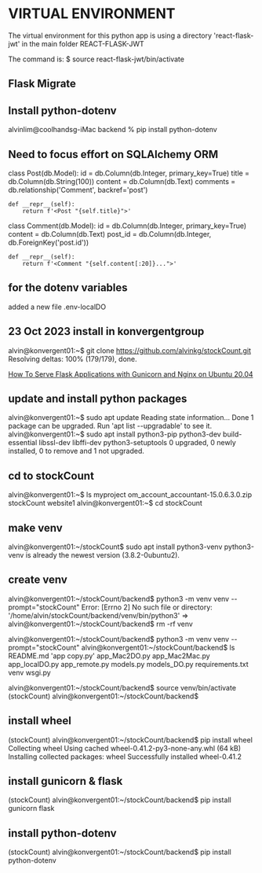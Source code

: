 # VIRTUAL ENVIRONMENT

The virtual environment for this python app is using a directory 'react-flask-jwt' in the main folder REACT-FLASK-JWT

The command is: $ source react-flask-jwt/bin/activate

## Flask Migrate

## Install python-dotenv

alvinlim@coolhandsg-iMac backend % pip install python-dotenv

## Need to focus effort on SQLAlchemy ORM

class Post(db.Model):
    id = db.Column(db.Integer, primary_key=True)
    title = db.Column(db.String(100))
    content = db.Column(db.Text)
    comments = db.relationship('Comment', backref='post')

    def __repr__(self):
        return f'<Post "{self.title}">'


class Comment(db.Model):
    id = db.Column(db.Integer, primary_key=True)
    content = db.Column(db.Text)
    post_id = db.Column(db.Integer, db.ForeignKey('post.id'))

    def __repr__(self):
        return f'<Comment "{self.content[:20]}...">'

## for the dotenv variables

added a new file .env-localDO

## 23 Oct 2023 install in konvergentgroup

alvin@konvergent01:~$ git clone https://github.com/alvinkg/stockCount.git
Resolving deltas: 100% (179/179), done.

[How To Serve Flask Applications with Gunicorn and Nginx on Ubuntu 20.04](https://www.digitalocean.com/community/tutorials/how-to-serve-flask-applications-with-gunicorn-and-nginx-on-ubuntu-20-04)

## update and install python packages

alvin@konvergent01:~$ sudo apt update
Reading state information... Done
1 package can be upgraded. Run 'apt list --upgradable' to see it.
alvin@konvergent01:~$ sudo apt install python3-pip python3-dev build-essential libssl-dev libffi-dev python3-setuptools
0 upgraded, 0 newly installed, 0 to remove and 1 not upgraded.

## cd to stockCount

alvin@konvergent01:~$ ls
myproject  om_account_accountant-15.0.6.3.0.zip  stockCount  website1
alvin@konvergent01:~$ cd stockCount

## make venv

alvin@konvergent01:~/stockCount$ sudo apt install python3-venv
python3-venv is already the newest version (3.8.2-0ubuntu2).

## create venv
alvin@konvergent01:~/stockCount/backend$ python3 -m venv venv --prompt="stockCount"
Error: [Errno 2] No such file or directory: '/home/alvin/stockCount/backend/venv/bin/python3'
=> alvin@konvergent01:~/stockCount/backend$ rm -rf venv

alvin@konvergent01:~/stockCount/backend$ python3 -m venv venv --prompt="stockCount"
alvin@konvergent01:~/stockCount/backend$ ls
 README.md  'app copy.py'   app_Mac2DO.py   app_Mac2Mac.py   app_localDO.py   app_remote.py   models.py   models_DO.py   requirements.txt   venv   wsgi.py

alvin@konvergent01:~/stockCount/backend$ source venv/bin/activate
(stockCount) alvin@konvergent01:~/stockCount/backend$

## install wheel

(stockCount) alvin@konvergent01:~/stockCount/backend$ pip install wheel
Collecting wheel
  Using cached wheel-0.41.2-py3-none-any.whl (64 kB)
Installing collected packages: wheel
Successfully installed wheel-0.41.2

## install gunicorn & flask
(stockCount) alvin@konvergent01:~/stockCount/backend$ pip install gunicorn flask

## install python-dotenv
(stockCount) alvin@konvergent01:~/stockCount/backend$ pip install python-dotenv

